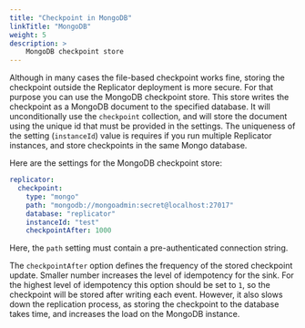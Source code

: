 ```yaml
---
title: "Checkpoint in MongoDB"
linkTitle: "MongoDB"
weight: 5
description: >
    MongoDB checkpoint store
---
```


Although in many cases the file-based checkpoint works fine, storing the checkpoint outside the Replicator deployment is more secure. For that purpose you can use the MongoDB checkpoint store. This store writes the checkpoint as a MongoDB document to the specified database. It will unconditionally use the `checkpoint` collection, and will store the document using the unique id that must be provided in the settings. The uniqueness of the setting (`instanceId`) value is requires if you run multiple Replicator instances, and store checkpoints in the same Mongo database.

Here are the settings for the MongoDB checkpoint store:

```yaml
replicator:
  checkpoint:
    type: "mongo"
    path: "mongodb://mongoadmin:secret@localhost:27017"
    database: "replicator"
    instanceId: "test"
    checkpointAfter: 1000
```

Here, the `path` setting must contain a pre-authenticated connection string.

The `checkpointAfter` option defines the frequency of the stored checkpoint update. Smaller number increases the level of idempotency for the sink. For the highest level of idempotency this option should be set to `1`, so the checkpoint will be stored after writing each event. However, it also slows down the replication process, as storing the checkpoint to the database takes time, and increases the load on the MongoDB instance.
